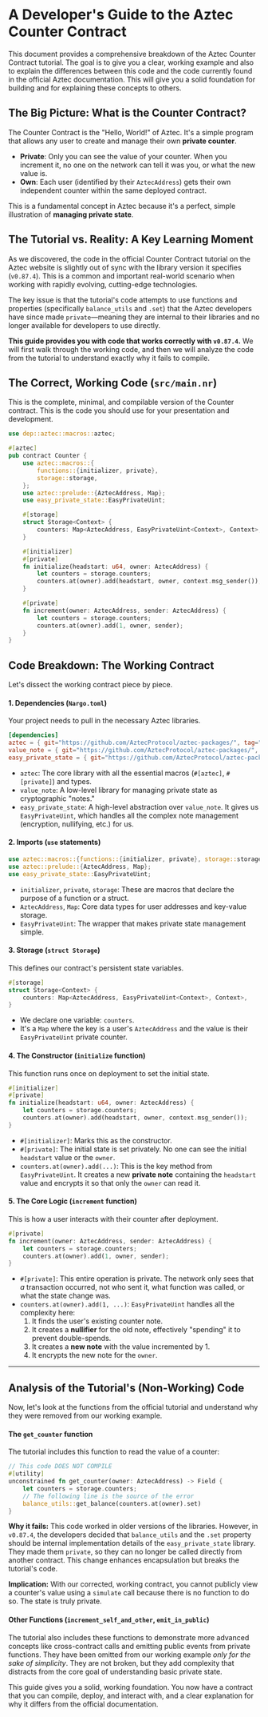 # A Developer's Guide to the Aztec Counter Contract

This document provides a comprehensive breakdown of the Aztec Counter Contract tutorial. The goal is to give you a clear, working example and also to explain the differences between this code and the code currently found in the official Aztec documentation. This will give you a solid foundation for building and for explaining these concepts to others.

## The Big Picture: What is the Counter Contract?

The Counter Contract is the "Hello, World!" of Aztec. It's a simple program that allows any user to create and manage their own **private counter**.

-   **Private**: Only you can see the value of your counter. When you increment it, no one on the network can tell it was you, or what the new value is.
-   **Own**: Each user (identified by their `AztecAddress`) gets their own independent counter within the same deployed contract.

This is a fundamental concept in Aztec because it's a perfect, simple illustration of **managing private state**.

## The Tutorial vs. Reality: A Key Learning Moment

As we discovered, the code in the official Counter Contract tutorial on the Aztec website is slightly out of sync with the library version it specifies (`v0.87.4`). This is a common and important real-world scenario when working with rapidly evolving, cutting-edge technologies.

The key issue is that the tutorial's code attempts to use functions and properties (specifically `balance_utils` and `.set`) that the Aztec developers have since made `private`—meaning they are internal to their libraries and no longer available for developers to use directly.

**This guide provides you with code that works correctly with `v0.87.4`.** We will first walk through the working code, and then we will analyze the code from the tutorial to understand exactly why it fails to compile.

## The Correct, Working Code (`src/main.nr`)

This is the complete, minimal, and compilable version of the Counter contract. This is the code you should use for your presentation and development.

```rust
use dep::aztec::macros::aztec;

#[aztec]
pub contract Counter {
    use aztec::macros::{
        functions::{initializer, private},
        storage::storage,
    };
    use aztec::prelude::{AztecAddress, Map};
    use easy_private_state::EasyPrivateUint;

    #[storage]
    struct Storage<Context> {
        counters: Map<AztecAddress, EasyPrivateUint<Context>, Context>,
    }

    #[initializer]
    #[private]
    fn initialize(headstart: u64, owner: AztecAddress) {
        let counters = storage.counters;
        counters.at(owner).add(headstart, owner, context.msg_sender());
    }

    #[private]
    fn increment(owner: AztecAddress, sender: AztecAddress) {
        let counters = storage.counters;
        counters.at(owner).add(1, owner, sender);
    }
}
```

## Code Breakdown: The Working Contract

Let's dissect the working contract piece by piece.

#### **1. Dependencies (`Nargo.toml`)**
Your project needs to pull in the necessary Aztec libraries.

```toml
[dependencies]
aztec = { git="https://github.com/AztecProtocol/aztec-packages/", tag="v0.87.4", directory="noir-projects/aztec-nr/aztec" }
value_note = { git="https://github.com/AztecProtocol/aztec-packages/", tag="v0.87.4", directory="noir-projects/aztec-nr/value-note"}
easy_private_state = { git="https://github.com/AztecProtocol/aztec-packages/", tag="v0.87.4", directory="noir-projects/aztec-nr/easy-private-state"}
```
-   `aztec`: The core library with all the essential macros (`#[aztec]`, `#[private]`) and types.
-   `value_note`: A low-level library for managing private state as cryptographic "notes."
-   `easy_private_state`: A high-level abstraction over `value_note`. It gives us `EasyPrivateUint`, which handles all the complex note management (encryption, nullifying, etc.) for us.

#### **2. Imports (`use` statements)**
```rust
use aztec::macros::{functions::{initializer, private}, storage::storage};
use aztec::prelude::{AztecAddress, Map};
use easy_private_state::EasyPrivateUint;
```
-   `initializer`, `private`, `storage`: These are macros that declare the purpose of a function or a struct.
-   `AztecAddress`, `Map`: Core data types for user addresses and key-value storage.
-   `EasyPrivateUint`: The wrapper that makes private state management simple.

#### **3. Storage (`struct Storage`)**
This defines our contract's persistent state variables.
```rust
#[storage]
struct Storage<Context> {
    counters: Map<AztecAddress, EasyPrivateUint<Context>, Context>,
}
```
-   We declare one variable: `counters`.
-   It's a `Map` where the key is a user's `AztecAddress` and the value is their `EasyPrivateUint` private counter.

#### **4. The Constructor (`initialize` function)**
This function runs once on deployment to set the initial state.
```rust
#[initializer]
#[private]
fn initialize(headstart: u64, owner: AztecAddress) {
    let counters = storage.counters;
    counters.at(owner).add(headstart, owner, context.msg_sender());
}
```
-   `#[initializer]`: Marks this as the constructor.
-   `#[private]`: The initial state is set privately. No one can see the initial `headstart` value or the `owner`.
-   `counters.at(owner).add(...)`: This is the key method from `EasyPrivateUint`. It creates a new **private note** containing the `headstart` value and encrypts it so that only the `owner` can read it.

#### **5. The Core Logic (`increment` function)**
This is how a user interacts with their counter after deployment.
```rust
#[private]
fn increment(owner: AztecAddress, sender: AztecAddress) {
    let counters = storage.counters;
    counters.at(owner).add(1, owner, sender);
}
```
-   `#[private]`: This entire operation is private. The network only sees that *a* transaction occurred, not who sent it, what function was called, or what the state change was.
-   `counters.at(owner).add(1, ...)`: `EasyPrivateUint` handles all the complexity here:
    1.  It finds the user's existing counter note.
    2.  It creates a **nullifier** for the old note, effectively "spending" it to prevent double-spends.
    3.  It creates a **new note** with the value incremented by 1.
    4.  It encrypts the new note for the `owner`.

---

## Analysis of the Tutorial's (Non-Working) Code

Now, let's look at the functions from the official tutorial and understand why they were removed from our working example.

#### The `get_counter` function

The tutorial includes this function to read the value of a counter:
```rust
// This code DOES NOT COMPILE
#[utility]
unconstrained fn get_counter(owner: AztecAddress) -> Field {
    let counters = storage.counters;
    // The following line is the source of the error
    balance_utils::get_balance(counters.at(owner).set)
}
```
**Why it fails:** This code worked in older versions of the libraries. However, in `v0.87.4`, the developers decided that `balance_utils` and the `.set` property should be internal implementation details of the `easy_private_state` library. They made them `private`, so they can no longer be called directly from another contract. This change enhances encapsulation but breaks the tutorial's code.

**Implication:** With our corrected, working contract, you cannot publicly view a counter's value using a `simulate` call because there is no function to do so. The state is truly private.

#### Other Functions (`increment_self_and_other`, `emit_in_public`)

The tutorial also includes these functions to demonstrate more advanced concepts like cross-contract calls and emitting public events from private functions. They have been omitted from our working example *only for the sake of simplicity*. They are not broken, but they add complexity that distracts from the core goal of understanding basic private state.

This guide gives you a solid, working foundation. You now have a contract that you can compile, deploy, and interact with, and a clear explanation for why it differs from the official documentation. 